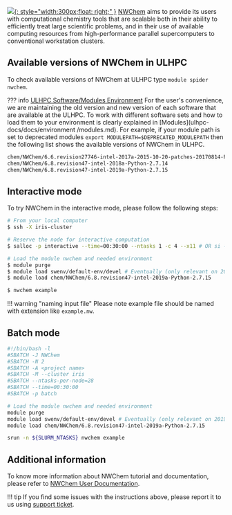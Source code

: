 [![](https://upload.wikimedia.org/wikipedia/en/a/a2/MS3_NWChem.logo3.png){: style="width:300px;float: right;" }](https://nwchemgit.github.io/)
[NWChem](https://nwchemgit.github.io/) aims to provide its users with computational chemistry tools that
are scalable both in their ability to efficiently treat large scientific
problems, and in their use of available computing resources from
high-performance parallel supercomputers to conventional workstation clusters.

## Available versions of NWChem in ULHPC
To check available versions of NWChem at ULHPC type `module spider nwchem`.

??? info [ULHPC Software/Modules Environment](../../environment/modules.md)
     For the user's convenience, we are maintaining the old
     version and new version of each software that are available at
     the ULHPC. To work with different software sets and how to
     load them to your environment is
     clearly explained in [Modules](ulhpc-docs/docs/environment
     /modules.md). For example, if your module path is set to deprecated modules
     `export MODULEPATH=$DEPRECATED_MODULEPATH` then
     the following list shows the available versions of NWChem in ULHPC.

```bash
chem/NWChem/6.6.revision27746-intel-2017a-2015-10-20-patches-20170814-Python-2.7.13
chem/NWChem/6.8.revision47-intel-2018a-Python-2.7.14
chem/NWChem/6.8.revision47-intel-2019a-Python-2.7.15
```

## Interactive mode
To try NWChem in the interactive mode, please follow the following steps:

```bash
# From your local computer
$ ssh -X iris-cluster

# Reserve the node for interactive computation
$ salloc -p interactive --time=00:30:00 --ntasks 1 -c 4 --x11 # OR si --x11 [...]

# Load the module nwchem and needed environment 
$ module purge
$ module load swenv/default-env/devel # Eventually (only relevant on 2019a software environment) 
$ module load chem/NWChem/6.8.revision47-intel-2019a-Python-2.7.15

$ nwchem example
```

!!! warning "naming input file"
    Please note example file should be named with extension like `example.nw`.
    

## Batch mode
```bash
#!/bin/bash -l
#SBATCH -J NWChem
#SBATCH -N 2
#SBATCH -A <project name>
#SBATCH -M --cluster iris 
#SBATCH --ntasks-per-node=28
#SBATCH --time=00:30:00
#SBATCH -p batch

# Load the module nwchem and needed environment 
module purge 
module load swenv/default-env/devel # Eventually (only relevant on 2019a software environment) 
module load chem/NWChem/6.8.revision47-intel-2019a-Python-2.7.15

srun -n ${SLURM_NTASKS} nwchem example 
```
## Additional information
To know more information about NWChem tutorial and documentation,
please refer to [NWChem User Documentation](https://nwchemgit.github.io/Home.html).

!!! tip
    If you find some issues with the instructions above,
    please report it to us using [support ticket](https://hpc.uni.lu/support).
